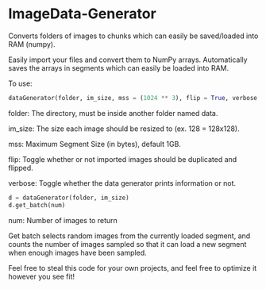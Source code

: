 # ImageData-Generator
Converts folders of images to chunks which can easily be saved/loaded into RAM (numpy).

Easily import your files and convert them to NumPy arrays.
Automatically saves the arrays in segments which can easily be loaded into RAM.




To use:

```python
dataGenerator(folder, im_size, mss = (1024 ** 3), flip = True, verbose = True)
```

folder: The directory, must be inside another folder named data.

im_size: The size each image should be resized to (ex. 128 = 128x128).

mss: Maximum Segment Size (in bytes), default 1GB.

flip: Toggle whether or not imported images should be duplicated and flipped.

verbose: Toggle whether the data generator prints information or not.




```python
d = dataGenerator(folder, im_size)
d.get_batch(num)
```

num: Number of images to return

Get batch selects random images from the currently loaded segment, and counts the number of images sampled so that it can load a new segment when enough images have been sampled.


Feel free to steal this code for your own projects, and feel free to optimize it however you see fit!
